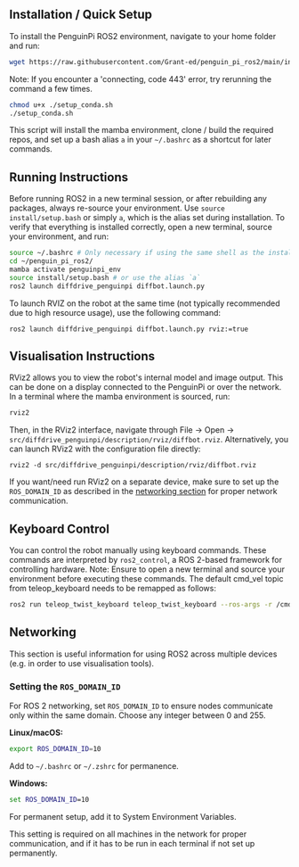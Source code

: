 ## Installation / Quick Setup
To install the PenguinPi ROS2 environment, navigate to your home folder and run:
```sh
wget https://raw.githubusercontent.com/Grant-ed/penguin_pi_ros2/main/installation/setup_conda.sh
```
Note: If you encounter a 'connecting, code 443' error, try rerunning the command a few times.
```sh
chmod u+x ./setup_conda.sh
./setup_conda.sh
```
This script will install the mamba environment, clone / build the required repos, and set up a bash alias `a` in your `~/.bashrc` as a shortcut for later commands.

## Running Instructions
Before running ROS2 in a new terminal session, or after rebuilding any packages, always re-source your environment. Use `source install/setup.bash` or simply `a`, which is the alias set during installation. To verify that everything is installed correctly, open a new terminal, source your environment, and run:
```sh
source ~/.bashrc # Only necessary if using the same shell as the installation script
cd ~/penguin_pi_ros2/
mamba activate penguinpi_env
source install/setup.bash # or use the alias `a`
ros2 launch diffdrive_penguinpi diffbot.launch.py
```
To launch RVIZ on the robot at the same time (not typically recommended due to high resource usage), use the following command:
```
ros2 launch diffdrive_penguinpi diffbot.launch.py rviz:=true
```

## Visualisation Instructions
RViz2 allows you to view the robot's internal model and image output. This can be done on a display connected to the PenguinPi or over the network. In a terminal where the mamba environment is sourced, run:
```sh
rviz2
```
Then, in the RViz2 interface, navigate through File -> Open -> `src/diffdrive_penguinpi/description/rviz/diffbot.rviz`. Alternatively, you can launch RViz2 with the configuration file directly:
```
rviz2 -d src/diffdrive_penguinpi/description/rviz/diffbot.rviz
```
If you want/need run RViz2 on a separate device, make sure to set up the `ROS_DOMAIN_ID` as described in the [networking section](#networking) for proper network communication.

## Keyboard Control
You can control the robot manually using keyboard commands. These commands are interpreted by `ros2_control`, a ROS 2-based framework for controlling hardware. Note: Ensure to open a new terminal and source your environment before executing these commands. The default cmd_vel topic from teleop_keyboard needs to be remapped as follows:
```sh
ros2 run teleop_twist_keyboard teleop_twist_keyboard --ros-args -r /cmd_vel:=/diffbot_base_controller/cmd_vel_unstamped
```

<a id="networking"></a>
## Networking
This section is useful information for using ROS2 across multiple devices (e.g. in order to use visualisation tools).

### Setting the `ROS_DOMAIN_ID`
For ROS 2 networking, set `ROS_DOMAIN_ID` to ensure nodes communicate only within the same domain. Choose any integer between 0 and 255.

**Linux/macOS:**
```sh
export ROS_DOMAIN_ID=10
```
Add to `~/.bashrc` or `~/.zshrc` for permanence.

**Windows:**
```cmd
set ROS_DOMAIN_ID=10
```
For permanent setup, add it to System Environment Variables.

This setting is required on all machines in the network for proper communication, and if it has to be run in each terminal if not set up permanently.
